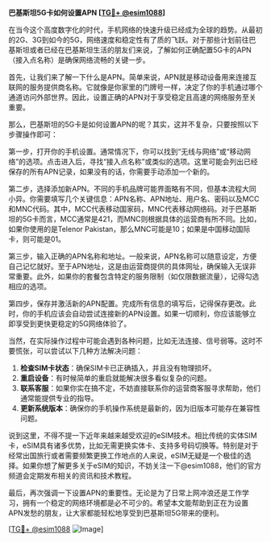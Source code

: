 **巴基斯坦5G卡如何设置APN [[TG💪+ @esim1088](https://t.me/s/esim1088)]**

在当今这个高度数字化的时代，手机网络的快速升级已经成为全球的趋势。从最初的2G、3G到如今的5G，网络速度和稳定性有了质的飞跃。对于那些计划前往巴基斯坦或者已经在巴基斯坦生活的朋友们来说，了解如何正确配置5G卡的APN（接入点名称）是确保网络流畅的关键一步。

首先，让我们来了解一下什么是APN。简单来说，APN就是移动设备用来连接互联网的服务提供商名称。它就像是你家里的门牌号一样，决定了你的手机通过哪个通道访问外部世界。因此，设置正确的APN对于享受稳定且高速的网络服务至关重要。

那么，巴基斯坦的5G卡是如何设置APN的呢？其实，这并不复杂，只要按照以下步骤操作即可：

第一步，打开你的手机设置。通常情况下，你可以找到“无线与网络”或“移动网络”的选项。点击进入后，寻找“接入点名称”或类似的选项。这里可能会列出已经保存的所有APN记录，如果没有的话，你需要手动添加一个新的。

第二步，选择添加新APN。不同的手机品牌可能界面略有不同，但基本流程大同小异。你需要填写几个关键信息：APN名称、APN地址、用户名、密码以及MCC和MNC代码。其中，MCC代表移动国家码，MNC代表移动网络码。对于巴基斯坦的5G卡而言，MCC通常是421，而MNC则根据具体的运营商有所不同。比如，如果你使用的是Telenor Pakistan，那么MNC可能是10；如果是中国移动国际卡，则可能是01。

第三步，输入正确的APN名称和地址。一般来说，APN名称可以随意设定，方便自己记忆就好。至于APN地址，这是由运营商提供的具体网址，确保输入无误非常重要。此外，如果你的套餐包含特定的服务限制（如仅限数据流量），记得勾选相应的选项。

第四步，保存并激活新的APN配置。完成所有信息的填写后，记得保存更改。此时，你的手机应该会自动尝试连接新的APN设置。如果一切顺利，你应该能够立即享受到更快更稳定的5G网络体验了。

当然，在实际操作过程中可能会遇到各种问题，比如无法连接、信号弱等。这时不要慌张，可以尝试以下几种方法解决问题：

1. **检查SIM卡状态**：确保SIM卡已正确插入，并且没有物理损坏。
2. **重启设备**：有时候简单的重启就能解决很多看似复杂的问题。
3. **联系客服**：如果你实在搞不定，不妨直接联系你的运营商客服寻求帮助，他们通常能提供专业的指导。
4. **更新系统版本**：确保你的手机操作系统是最新的，因为旧版本可能存在兼容性问题。

说到这里，不得不提一下近年来越来越受欢迎的eSIM技术。相比传统的实体SIM卡，eSIM具有诸多优势，比如无需更换实体卡、支持多号码切换等。特别是对于经常出国旅行或者需要频繁更换工作地点的人来说，eSIM无疑是一个极佳的选择。如果你想了解更多关于eSIM的知识，不妨关注一下@esim1088，他们的官方频道会定期发布相关的资讯和技术教程。

最后，再次强调一下设置APN的重要性。无论是为了日常上网冲浪还是工作学习，拥有一个稳定的网络环境都是必不可少的。希望本文能帮助到正在为设置APN发愁的朋友，让大家都能轻松地享受到巴基斯坦5G带来的便利。

[[TG💪+ @esim1088](https://t.me/s/esim1088) ![Image](https://i.postimg.cc/4NQfJmqS/Snipaste-2025-05-13-00-14-12.png)]
